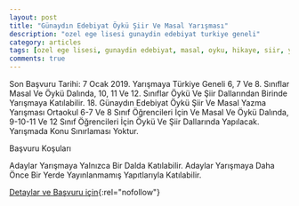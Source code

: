 ```yaml
---
layout: post
title: "Günaydın Edebiyat Öykü Şiir Ve Masal Yarışması"
description: "ozel ege lisesi gunaydin edebiyat turkiye geneli"
category: articles
tags: [ozel ege lisesi, gunaydin edebiyat, masal, oyku, hikaye, siir, yarisma]
comments: true
---
```


Son Başvuru Tarihi: 7 Ocak 2019.
Yarışmaya Türkiye Geneli 6, 7 Ve 8. Sınıflar Masal Ve Öykü Dalında, 10, 11 Ve 12. Sınıflar Öykü Ve Şiir Dallarından Birinde Yarışmaya Katılabilir.
18. Günaydın Edebiyat Öykü Şiir Ve Masal Yazma Yarışması Ortaokul 6-7 Ve 8 Sınıf Öğrencileri İçin Ve Masal Ve Öykü Dalında, 9-10-11 Ve 12 Sınıf Öğrencileri İçin Öykü Ve Şiir Dallarında Yapılacak. Yarışmada Konu Sınırlaması Yoktur.

Başvuru Koşuları

Adaylar Yarışmaya Yalnızca Bir Dalda Katılabilir.
Adaylar Yarışmaya Daha Önce Bir Yerde Yayınlanmamış Yapıtlarıyla Katılabilir.

[Detaylar ve Başvuru için](https://www.guncel-egitim.org/gunaydin-edebiyat-oyku-siir-ve-masal-yarismasi/){:rel="nofollow"}